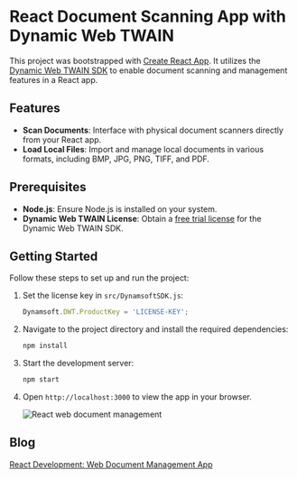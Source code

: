 # React Document Scanning App with Dynamic Web TWAIN
This project was bootstrapped with [Create React App](https://github.com/facebook/create-react-app). It utilizes the [Dynamic Web TWAIN SDK](https://www.dynamsoft.com/web-twain/overview/) to enable document scanning and management features in a React app.

## Features
- **Scan Documents**: Interface with physical document scanners directly from your React app.
- **Load Local Files**: Import and manage local documents in various formats, including BMP, JPG, PNG, TIFF, and PDF.

## Prerequisites
- **Node.js**: Ensure Node.js is installed on your system.
- **Dynamic Web TWAIN License**: Obtain a [free trial license](https://www.dynamsoft.com/customer/license/trialLicense) for the Dynamic Web TWAIN SDK.

## Getting Started

Follow these steps to set up and run the project:

1. Set the license key in `src/DynamsoftSDK.js`:

    ```js
    Dynamsoft.DWT.ProductKey = 'LICENSE-KEY';
    ```
2. Navigate to the project directory and install the required dependencies:

    ```bash
    npm install
    ```

3. Start the development server:

    ```bash
    npm start
    ```
4. Open `http://localhost:3000` to view the app in your browser.

    ![React web document management](https://www.dynamsoft.com/codepool/img/2021/06/react-web-document-management.gif)
   
## Blog
[React Development: Web Document Management App](https://www.dynamsoft.com/codepool/react-document-scanning-web-twain.html)
